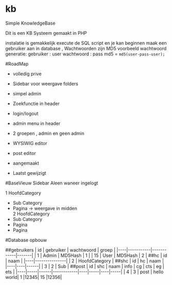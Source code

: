 # kb
Simple KnowledgeBase

Dit is een KB Systeem gemaakt in PHP

instalatie is gemakkelijk 
execute de SQL script en je kan beginnen 
maak een gebruiker aan in database , Wachtwoorden zijn MD5 
voorbeeld wachtwoord generatie: 
gebruiker : user 
wachtwoord : pass 
md5 = `md5(user-pass-user);` 

#RoadMap
+ volledig prive
+ Sidebar voor weergave folders
+ simpel admin
+ Zoekfunctie in header
+ login/logout
+ admin menu in header

+ 2 groepen , admin en geen admin
+ WYSIWIG editor
+ post editor
+ aangemaakt
+ Laatst gewijzigt

#BaseVieuw Sidebar
Aleen waneer ingelogt
 
1 HoofdCategory
 * Sub Category
  * Pagina -> weergave in midden  
2 HoofdCategory
 * Sub Category
  * Pagina
  * Pagina
 


#Database opbouw

##gebruikers
| id | gebruiker | wachtwoord | groep |
|----|-----------|------------|-------|
| 1	 |	 Admin	 | 	MD5Hash	  |   1	  |
| 15 | 	 User	 |  MD5Hash   |	  2	  |
##hc
| id |		naam	 |
|----|---------------|
| 2	 | HoofdCategory |
##shc
| id | hc | naam |
|----|----|------|
| 3	 | 2  | Sub	 |
##post
| id | shc | naam | 	info   | cg | cts | eg | ets |
|----|-----|------|------------|----|-----|----|-----|
| 4	 |	3  | post | hello world| 1  |12345| 15 |12356|

